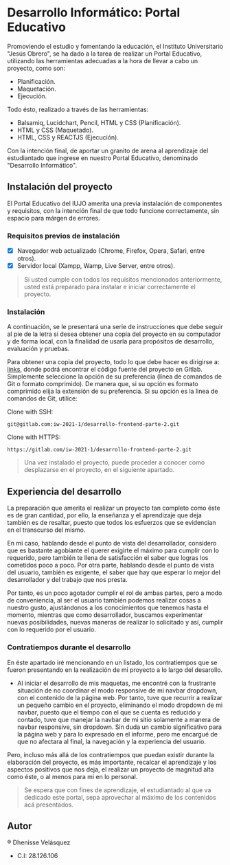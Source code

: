 # Desarrollo Informático: Portal Educativo

Promoviendo el estudio y fomentando la educación, el Instituto Universitario "Jesús Obrero", se ha dado a la tarea de realizar un Portal Educativo, utilizando las herramientas adecuadas a la hora de llevar a cabo un proyecto, como son:

- Planificación.
- Maquetación.
- Ejecución.

Todo ésto, realizado a través de las herramientas:

- Balsamiq, Lucidchart, Pencil, HTML y CSS (Planificación).
- HTML y CSS (Maquetado).
- HTML, CSS y REACTJS (Ejecución).

Con la intención final, de aportar un granito de arena al aprendizaje del estudiantado que ingrese en nuestro Portal Educativo, denominado "Desarrollo Informático".

## Instalación del proyecto

El Portal Educativo del IUJO amerita una previa instalación de componentes y requisitos, con la intención final de que todo funcione correctamente, sin espacio para márgen de errores.

### Requisitos previos de instalación

- [x] Navegador web actualizado (Chrome, Firefox, Opera, Safari, entre otros).
- [x] Servidor local (Xampp, Wamp, Live Server, entre otros).

> Si usted cumple con todos los requisitos mencionados anteriormente, usted está preparado para instalar e iniciar correctamente el proyecto.

### Instalación

A continuación, se le presentará una serie de instrucciones que debe seguir al pie de la letra si desea obtener una copia del proyecto en su computador y de forma local, con la finalidad de usarla para propósitos de desarrollo, evaluación y pruebas.

Para obtener una copia del proyecto, todo lo que debe hacer es dirigirse a: [links](https://gitlab.com/iw-2021-1/desarrollo-frontend-parte-2/-/tree/Velasquez_Dhenisse), donde podrá encontrar el código fuente del proyecto en Gitlab. Simplemente seleccione la opción de su preferencia (línea de comandos de Git o formato comprimido). De manera que, si su opción es formato comprimido elija la extensión de su preferencia. Si su opción es la linea de comandos de Git, utilice:

Clone with SSH:

`git@gitlab.com:iw-2021-1/desarrollo-frontend-parte-2.git`

Clone with HTTPS:

`https://gitlab.com/iw-2021-1/desarrollo-frontend-parte-2.git`

> Una vez instalado el proyecto, puede proceder a conocer como desplazarse en el proyecto, en el siguiente apartado.

## Experiencia del desarrollo

La preparación que amerita el realizar un proyecto tan completo como éste es de gran cantidad, por ello, la enseñanza y el aprendizaje que deja también es de resaltar, puesto que todos los esfuerzos que se evidencian en el transcurso del mismo.

En mi caso, hablando desde el punto de vista del desarrollador, considero que es bastante agobiante el querer exigirte el máximo para cumplir con lo requerido, pero también te llena de satisfacción el saber que logras los cometidos poco a poco. Por otra parte, hablando desde el punto de vista del usuario, también es exigente, el saber que hay que esperar lo mejor del desarrollador y del trabajo que nos presta.

Por tanto, es un poco agotador cumplir el rol de ambas partes, pero a modo de conveniencia, al ser el usuario también podemos realizar cosas a nuestro gusto, ajustándonos a los conocimientos que tenemos hasta el momento, mientras que como desarrollador, buscamos experimentar nuevas posibilidades, nuevas maneras de realizar lo solicitado y así, cumplir con lo requerido por el usuario.

### Contratiempos durante el desarrollo

En éste apartado iré mencionando en un listado, los contratiempos que se fueron presentando en la realización de mi proyecto a lo largo del desarollo.

- Al iniciar el desarrollo de mis maquetas, me encontré con la frustrante situación de no coordinar el modo responsive de mi navbar dropdown, con el contenido de la página web. Por tanto, tuve que recurrir a realizar un pequeño cambio en el proyecto, eliminando el modo dropdown de mi navbar, puesto que el tiempo con el que se cuenta es reducido y contado, tuve que manejar la navbar de mi sitio solamente a manera de navbar responsive, sin dropdown. Sin duda un cambio significativo para la página web y para lo expresado en el informe, pero me encargué de que no afectara al final, la navegación y la experiencia del usuario.

Pero, incluso más allá de los contratiempos que puedan existir durante la elaboración del proyecto, es más importante, recalcar el aprendizaje y los aspectos positivos que nos deja, el realizar un proyecto de magnitud alta como éste, o al menos para mi en lo personal.

> Se espera que con fines de aprendizaje, el estudiantado al que va dedicado este portal, sepa aprovechar al máximo de los contenidos acá presentados.

## Autor

&reg; Dhenisse Velásquez

- C.I: 28.126.106
